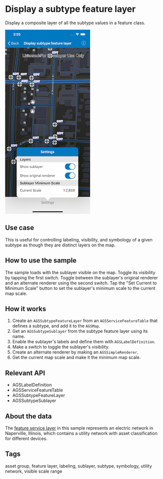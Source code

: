 # Display a subtype feature layer

Display a composite layer of all the subtype values in a feature class.

![Display Subtype Feature Layer](display-subtype-feature-layer.png)

## Use case

This is useful for controlling labeling, visibility, and symbology of a given subtype as though they are distinct layers on the map.

## How to use the sample

The sample loads with the sublayer visible on the map. Toggle its visibility by tapping the first switch. Toggle between the sublayer's original renderer and an alternate renderer using the second switch. Tap the
 "Set Current to Minimum Scale" button to set the sublayer's minimum scale to the current map scale.

## How it works
1. Create an `AGSSubtypeFeatureLayer` from an `AGSServiceFeatureTable` that defines a subtype, and add it to the `AGSMap`.
2. Get an `AGSSubtypeSublayer` from the subtype feature layer using its name.
3. Enable the sublayer's labels and define them with `AGSLabelDefinition`.
4. Make a switch to toggle the sublayer's visibility.
5. Create an alternate renderer by making an `AGSSimpleRenderer`.
6. Get the current map scale and make it the minimum map scale.

## Relevant API

* AGSLabelDefinition
* AGSServiceFeatureTable
* AGSSubtypeFeatureLayer
* AGSSubtypeSublayer

## About the data

The [feature service layer](https://sampleserver7.arcgisonline.com/arcgis/rest/services/UtilityNetwork/NapervilleElectric/FeatureServer/100) in this sample represents an electric network in Naperville, Illinois, which contains a utility network with asset classification for different devices.

## Tags

asset group, feature layer, labeling, sublayer, subtype, symbology, utility network, visible scale range
